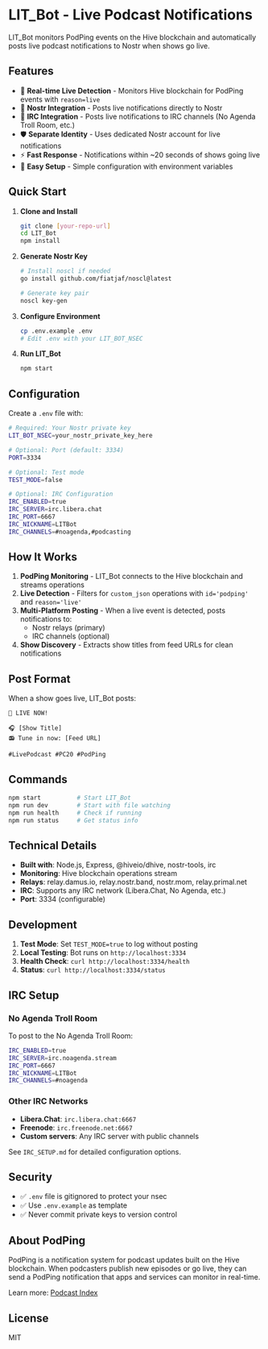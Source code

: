# LIT_Bot - Live Podcast Notifications

LIT_Bot monitors PodPing events on the Hive blockchain and automatically posts live podcast notifications to Nostr when shows go live.

## Features

- 🔴 **Real-time Live Detection** - Monitors Hive blockchain for PodPing events with `reason=live`
- 📱 **Nostr Integration** - Posts live notifications directly to Nostr
- 💬 **IRC Integration** - Posts live notifications to IRC channels (No Agenda Troll Room, etc.)
- 🛡️ **Separate Identity** - Uses dedicated Nostr account for live notifications
- ⚡ **Fast Response** - Notifications within ~20 seconds of shows going live
- 🔧 **Easy Setup** - Simple configuration with environment variables

## Quick Start

1. **Clone and Install**
   ```bash
   git clone [your-repo-url]
   cd LIT_Bot
   npm install
   ```

2. **Generate Nostr Key**
   ```bash
   # Install noscl if needed
   go install github.com/fiatjaf/noscl@latest
   
   # Generate key pair
   noscl key-gen
   ```

3. **Configure Environment**
   ```bash
   cp .env.example .env
   # Edit .env with your LIT_BOT_NSEC
   ```

4. **Run LIT_Bot**
   ```bash
   npm start
   ```

## Configuration

Create a `.env` file with:

```bash
# Required: Your Nostr private key
LIT_BOT_NSEC=your_nostr_private_key_here

# Optional: Port (default: 3334)
PORT=3334

# Optional: Test mode
TEST_MODE=false

# Optional: IRC Configuration
IRC_ENABLED=true
IRC_SERVER=irc.libera.chat
IRC_PORT=6667
IRC_NICKNAME=LITBot
IRC_CHANNELS=#noagenda,#podcasting
```

## How It Works

1. **PodPing Monitoring** - LIT_Bot connects to the Hive blockchain and streams operations
2. **Live Detection** - Filters for `custom_json` operations with `id='podping'` and `reason='live'`
3. **Multi-Platform Posting** - When a live event is detected, posts notifications to:
   - Nostr relays (primary)
   - IRC channels (optional)
4. **Show Discovery** - Extracts show titles from feed URLs for clean notifications

## Post Format

When a show goes live, LIT_Bot posts:

```
🔴 LIVE NOW!

🎧 [Show Title]
📻 Tune in now: [Feed URL]

#LivePodcast #PC20 #PodPing
```

## Commands

```bash
npm start          # Start LIT_Bot
npm run dev        # Start with file watching
npm run health     # Check if running
npm run status     # Get status info
```

## Technical Details

- **Built with**: Node.js, Express, @hiveio/dhive, nostr-tools, irc
- **Monitoring**: Hive blockchain operations stream
- **Relays**: relay.damus.io, relay.nostr.band, nostr.mom, relay.primal.net
- **IRC**: Supports any IRC network (Libera.Chat, No Agenda, etc.)
- **Port**: 3334 (configurable)

## Development

1. **Test Mode**: Set `TEST_MODE=true` to log without posting
2. **Local Testing**: Bot runs on `http://localhost:3334`
3. **Health Check**: `curl http://localhost:3334/health`
4. **Status**: `curl http://localhost:3334/status`

## IRC Setup

### No Agenda Troll Room
To post to the No Agenda Troll Room:
```bash
IRC_ENABLED=true
IRC_SERVER=irc.noagenda.stream
IRC_PORT=6667
IRC_NICKNAME=LITBot
IRC_CHANNELS=#noagenda
```

### Other IRC Networks
- **Libera.Chat**: `irc.libera.chat:6667`
- **Freenode**: `irc.freenode.net:6667`
- **Custom servers**: Any IRC server with public channels

See `IRC_SETUP.md` for detailed configuration options.

## Security

- ✅ `.env` file is gitignored to protect your nsec
- ✅ Use `.env.example` as template
- ✅ Never commit private keys to version control

## About PodPing

PodPing is a notification system for podcast updates built on the Hive blockchain. When podcasters publish new episodes or go live, they can send a PodPing notification that apps and services can monitor in real-time.

Learn more: [Podcast Index](https://podcastindex.org)

## License

MIT